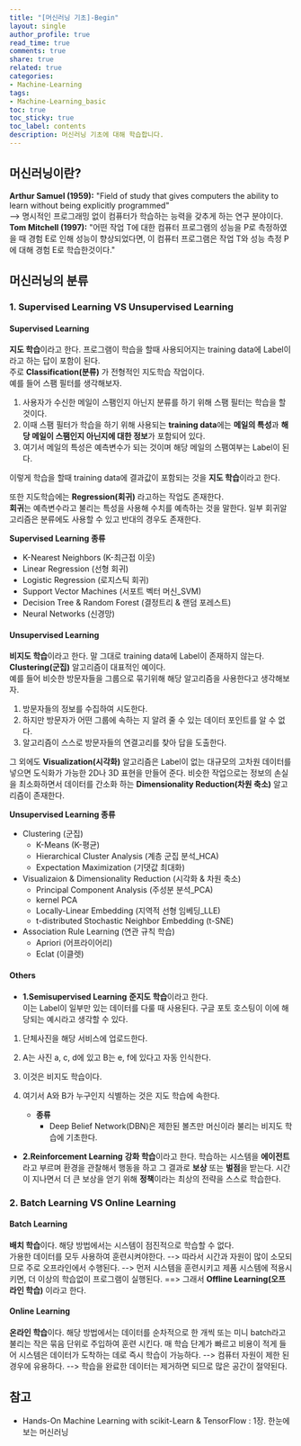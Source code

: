 ```yaml
---
title: "[머신러닝 기초]-Begin"
layout: single
author_profile: true
read_time: true
comments: true
share: true
related: true
categories:
- Machine-Learning
tags:
- Machine-Learning_basic
toc: true
toc_sticky: true
toc_label: contents
description: 머신러닝 기초에 대해 학습합니다.
---
```


## 머신러닝이란?
**Arthur Samuel (1959):** "Field of study that gives computers the ability to learn without being explicitly programmed"  
--> 명시적인 프로그래밍 없이 컴퓨터가 학습하는 능력을 갖추게 하는 연구 분야이다.   
**Tom Mitchell (1997):** "어떤 작업 T에 대한 컴퓨터 프로그램의 성능을 P로 측정하였을 때 경험 E로 인해 성능이 향상되었다면, 이 컴퓨터 프로그램은 작업 T와 성능 측정 P에 대해 경험 E로 학습한것이다." 
## 머신러닝의 분류
### 1. Supervised Learning VS Unsupervised Learning 
#### Supervised Learning 
**지도 학습**이라고 한다. 프로그램이 학습을 할때 사용되어지는 training data에 Label이라고 하는 답이 포함이 된다.  
주로 **Classification(분류)** 가 전형적인 지도학습 작업이다.  
예를 들어 스팸 필터를 생각해보자.  

1. 사용자가 수신한 메일이 스팸인지 아닌지 분류를 하기 위해 스팸 필터는 학습을 할 것이다. 
2. 이때 스팸 필터가 학습을 하기 위해 사용되는 **training data**에는 **메일의 특성**과 **해당 메일이 스팸인지 아닌지에 대한 정보**가 포함되어 있다. 
3. 여기서 메일의 특성은 예측변수가 되는 것이며 해당 메일의 스팸여부는 Label이 된다. 

이렇게 학습을 할때 training data에 결과값이 포함되는 것을 **지도 학습**이라고 한다. 

또한 지도학습에는 **Regression(회귀)** 라고하는 작업도 존재한다.   
**회귀**는 예측변수라고 불리는 특성을 사용해 수치를 예측하는 것을 말한다. 
일부 회귀알고리즘은 분류에도 사용할 수 있고 반대의 경우도 존재한다. 

**Supervised Learning 종류**

* K-Nearest Neighbors (K-최근접 이웃) 
* Linear Regression (선형 회귀) 
* Logistic Regression (로지스틱 회귀) 
* Support Vector Machines (서포트 벡터 머신_SVM) 
* Decision Tree & Random Forest (결정트리 & 랜덤 포레스트) 
* Neural Networks (신경망) 

#### Unsupervised Learning
**비지도 학습**이라고 한다. 말 그대로 training data에 Label이 존재하지 않는다. 
**Clustering(군집)** 알고리즘이 대표적인 예이다.  
예를 들어 비슷한 방문자들을 그룹으로 묶기위해 해당 알고리즘을 사용한다고 생각해보자. 

1. 방문자들의 정보를 수집하여 시도한다. 
2. 하지만 방문자가 어떤 그룹에 속하는 지 알려 줄 수 있는 데이터 포인트를 알 수 없다.
3. 알고리즘이 스스로 방문자들의 연결고리를 찾아 답을 도출한다.

그 외에도 **Visualization(시각화)** 알고리즘은 Label이 없는 대규모의 고차원 데이터를 넣으면 도식화가 가능한 2D나 3D 표현을 만들어 준다.
비슷한 작업으로는 정보의 손실을 최소화하면서 데이터를 간소화 하는 **Dimensionality Reduction(차원 축소)** 알고리즘이 존재한다.

**Unsupervised Learning 종류**
* Clustering (군집)
	* K-Means (K-평균)
	* Hierarchical Cluster Analysis (계층 군집 분석_HCA)
	* Expectation Maximization (기댓값 최대화)
* Visualizaion & Dimensionality Reduction (시각화 & 차원 축소)
	* Principal Component Analysis (주성분 분석_PCA)
	* kernel PCA
	* Locally-Linear Embedding (지역적 선형 임베딩_LLE)
	* t-distributed Stochastic Neighbor Embedding (t-SNE)
* Association Rule Learning (연관 규칙 학습)
	* Apriori (어프라이어리)
	* Eclat (이클렛)

#### Others
* **1.Semisupervised Learning**
**준지도 학습**이라고 한다.  
이는 Label이 일부만 있는 데이터를 다룰 때 사용된다. 
구글 포토 호스팅이 이에 해당되는 예시라고 생각할 수 있다. 

1. 단체사진을 해당 서비스에 업로드한다.
2. A는 사진 a, c, d에 있고 B는 e, f에 있다고 자동 인식한다.
3. 이것은 비지도 학습이다.
4. 여기서 A와 B가 누구인지 식별하는 것은 지도 학습에 속한다.

	* **종류**
		* Deep Belief Network(DBN)은 제한된 볼츠만 머신이라 불리는 비지도 학습에 기초한다.
* **2.Reinforcement Learning**
**강화 학습**이라고 한다.
학습하는 시스템을 **에이전트**라고 부르며 환경을 관찰해서 행동을 하고 그 결과로 **보상** 또는 **벌점**을 받는다. 
시간이 지나면서 더 큰 보상을 얻기 위해 **정책**이라는 최상의 전략을 스스로 학습한다. 


### 2. Batch Learning VS Online Learning
#### Batch Learning
**배치 학습**이다. 해당 방법에서는 시스템이 점진적으로 학습할 수 없다.  
가용한 데이터를 모두 사용하여 훈련시켜야한다. 
--> 따라서 시간과 자원이 많이 소모되므로 주로 오프라인에서 수행된다. 
--> 먼저 시스템을 훈련시키고 제품 시스템에 적용시키면, 더 이상의 학습없이 프로그램이 실행된다.
==> 그래서 **Offline Learning(오프라인 학습)** 이라고 한다.

#### Online Learning
**온라인 학습**이다. 해당 방법에서는 데이터를 순차적으로 한 개씩 또는 미니 batch라고 불리는 작은 묶음 단위로 주입하여 훈련 시킨다.
매 학습 단계가 빠르고 비용이 적게 들어 시스템은 데이터가 도착하는 데로 즉시 학습이 가능하다.
--> 컴퓨터 자원이 제한 된 경우에 유용하다.
--> 학습을 완료한 데이터는 제거하면 되므로 많은 공간이 절약된다.


## 참고
* Hands-On Machine Learning with scikit-Learn & TensorFlow : 1장. 한눈에 보는 머신러닝

